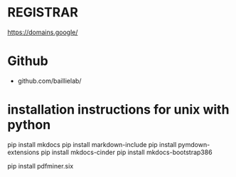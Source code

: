 # REGISTRAR
https://domains.google/

# Github
- github.com/baillielab/

# installation instructions for unix with python

pip install mkdocs
pip install markdown-include
pip install pymdown-extensions
pip install mkdocs-cinder
pip install mkdocs-bootstrap386

pip install pdfminer.six




